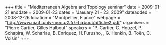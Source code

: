 +++
title = "Mediterranean Algebra and Topology seminar"
date = 2009-01-21
enddate = 2009-01-23
dates = "January 21 - 23, 2009"
dateadded = 2008-12-26
location = "Montpellier, France"
webpage = "http://www.math.univ-montp2.fr/~halbout/affiche2.pdf"
organisers = "Pierre Cartier, Gilles Halbout"
speakers = "P. Cartier, C. Houzel, P. Schapira, W. Scharlau, B. Enriquez, H. Furusho, , G. Henkin, B. Toën, C. Voisin"
+++
